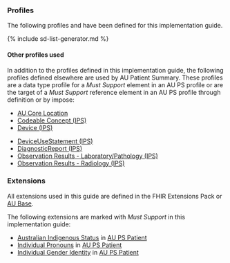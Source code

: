 ### Profiles

The following profiles and have been defined for this implementation guide.

<!-- ================================================ -->
<!--  use this line to include an autogenerated list of all profiles and highlight new ones using the input/data/new_stuff.yml list.  Remove it if you would like to hand generate it -->

{% include sd-list-generator.md %}
<!-- ================================================ -->

#### Other profiles used 

In addition to the profiles defined in this implementation guide, the following profiles defined elsewhere are used by AU Patient Summary. These profiles are a data type profile for a *Must Support* element in an AU PS profile or are the target of a *Must Support* reference element in an AU PS profile through definition or by impose:
- [AU Core Location](https://build.fhir.org/ig/hl7au/au-fhir-core/StructureDefinition-au-core-location.html)
- [Codeable Concept (IPS)](https://build.fhir.org/ig/HL7/fhir-ips/StructureDefinition-CodeableConcept-uv-ips.html)
- [Device (IPS)](https://build.fhir.org/ig/HL7/fhir-ips/StructureDefinition-Device-uv-ips.html)
* [DeviceUseStatement (IPS)](https://build.fhir.org/ig/HL7/fhir-ips/StructureDefinition-DeviceUseStatement-uv-ips.html)
* [DiagnosticReport (IPS)](https://build.fhir.org/ig/HL7/fhir-ips/StructureDefinition-DiagnosticReport-uv-ips.html)
* [Observation Results - Laboratory/Pathology (IPS)](https://build.fhir.org/ig/HL7/fhir-ips/StructureDefinition-Observation-results-laboratory-pathology-uv-ips.html)
* [Observation Results - Radiology (IPS)](https://build.fhir.org/ig/HL7/fhir-ips/StructureDefinition-Observation-results-radiology-uv-ips.html)


### Extensions

All extensions used in this guide are defined in the FHIR Extensions Pack or [AU Base](http://build.fhir.org/ig/hl7au/au-fhir-base/profiles-and-extensions.html#extensions).

The following extensions are marked with *Must Support* in this implementation guide:
* [Australian Indigenous Status](https://build.fhir.org/ig/hl7au/au-fhir-base/StructureDefinition-indigenous-status.html) in [AU PS Patient](StructureDefinition-au-ps-patient.html)
* [Individual Pronouns](https://hl7.org/fhir/extensions/5.1.0/StructureDefinition-individual-pronouns.html) in [AU PS Patient](StructureDefinition-au-ps-patient.html)
* [Individual Gender Identity](https://hl7.org/fhir/extensions/5.1.0/StructureDefinition-individual-genderIdentity.html) in [AU PS Patient](StructureDefinition-au-ps-patient.html)